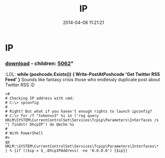 ﻿---
pid:            5061
parent:         0
children:       5062
poster:         greg zakharov
title:          IP
date:           2014-04-08 11:21:21
format:         posh
---

# IP

### [download](5061.ps1) - children: [5062](5062.md)"

:LOL:
**while (poshcode.Exists()) {
  Write-PostAtPoshcode 'Get Twitter RSS Feed'
}**
Sounds like fantasy crisis those who endlessly duplicate post about Twitter RSS :D

```posh
<#
# Checking IP address with cmd:
# C:\> ipconfig
#
# Right? But what if you haven't enough rights to launch ipconfig?
# C:\> for /f "tokens=3" %i in ('reg query HKLM\SYSTEM\CurrentControlSet\Services\Tcpip\Parameters\Interfaces /s ^| findstr DhcpIP') do @echo %i
#
# With PowerShell
#>
gp HKLM:\SYSTEM\CurrentControlSet\Services\Tcpip\Parameters\Interfaces\* | % {if (($ip = $_.DhcpIPAddress) -ne '0.0.0.0') {$ip}}
```
